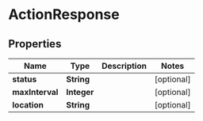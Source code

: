 

# ActionResponse


## Properties

| Name | Type | Description | Notes |
|------------ | ------------- | ------------- | -------------|
|**status** | **String** |  |  [optional] |
|**maxInterval** | **Integer** |  |  [optional] |
|**location** | **String** |  |  [optional] |



